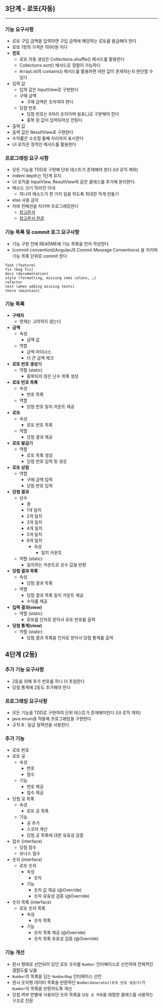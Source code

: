 ## 3단계 - 로또(자동)

-- --

### 기능 요구사항

* 로또 구입 금액을 입력하면 구입 금액에 해당하는 로또를 발급해야 한다
* 로또 1장의 가격은 1000원 이다
* **힌트**
    * 로또 자동 생성은 Collections.shuffle() 메서드를 활용한다
    * Collections.sort() 메서드로 정렬이 가능하다
    * ArrayList의 contains() 메서드를 활용하면 어떤 값이 존재하는지 판단할 수 있다
* 입력 값
    * 입력 값은 InputView로 구현한다
    * 구매 금액
        * 구매 금액은 숫자여야 한다
    * 당첨 번호
        * 당첨 번호는 6자리 숫자이며 쉼표(,)로 구분해야 한다
        * 중복 된 값이 입력되어선 안된다
* 출력 값
* 출력 값은 ResultView로 구현한다
* 수익률은 소숫점 둘째 자리까지 표시한다
* UI 로직은 정적인 메서드를 활용한다

### 프로그래밍 요구 사항

* 모든 기능을 TDD로 구현해 단위 테스트가 존재해야 한다 (UI 로직 제외)
* indent depth는 1단계 유지
* UI 로직을 InputView, ResultView와 같은 클래스를 추가해 분리한다.
* 메소드 크기 15라인 이내
    * 하나의 메소드가 한 가지 일을 하도록 최대한 작게 만들기
* else 사용 금지
* 자바 컨베션을 지키며 프로그래밍한다
    * [참고문서](https://google.github.io/styleguide/javaguide.html)
    * [참고문서 한글](https://myeonguni.tistory.com/1596)

### 기능 목록 및 commit 로그 요구사항

* 기능 구현 전에 README에 기능 목록을 먼저 작성한다
* [commit convention](AngularJS Commit Message Conventions) 을 지키며 기능 목록 단위로 commit 한다

```
feat (feature)
fix (bug fix)
docs (documentation)
style (formatting, missing semi colons, …)
refactor
test (when adding missing tests)
chore (maintain) 
```

### 기능 목록

* **구매자**
    * 현재는 고려하지 않는다
* **금액**
    * 속성
        * 금액 값
    * 역할
        * 금액 마이너스
        * 더 큰 금액 체크
* **로또 번호 생성기**
    * 역할 (static)
        * 중복되지 않은 난수 목록 생성
* **로또 번호 목록**
    * 속성
        * 번호 목록
    * 역할
        * 당첨 번호 일치 카운트 제공
* **로또**
    * 속성
        * 로또 번호 목록
    * 역할
        * 당첨 결과 제공
* **로또 발급기**
    * 역할
        * 로또 목록 생성
        * 당첨 번호 입력 및 생성
* **로또 상점**
    * 역할
        * 구매 금액 입력
        * 당첨 번호 입력
* **당첨 결과**
    * 상수
        * 꽝
        * 1개 일치
        * 2개 일치
        * 3개 일치
        * 4개 일치
        * 5개 일치
        * 6개 일치
            * 속성
                * 일치 카운트
    * 역할 (static)
        * 일치하는 카운트로 상수 값을 반환
* **당첨 결과 목록**
    * 속성
        * 당첨 결과 목록
    * 역할
        * 당첨 결과 목록 일치 카운트 제공
        * 수익률 제공
* **입력 결과(view)**
    * 역할 (static)
        * 로또를 인자로 받아서 로또 번호를 출력
* **당첨 통계(view)**
    * 역할 (static)
        * 당첨 결과 목록을 인자로 받아서 당첨 통계를 출력

## 4단계 (2등)

### 추가 기능 요구사항
* 2등을 위해 추가 번호를 하나 더 추첨한다
* 당첨 통계에 2등도 추가해야 한다

### 프로그래밍 요구사항
* 모든 기능을 TDD로 구현하여 단위 테스트가 존재해야한다 (UI 로직 제외)
* java enum을 적용해 프로그래밍을 구현한다
* 규칙 8 : 일급 컬렉션을 사용한다

### 추가 기능
* 로또 번호
* 로또 공
  * 속성
    * 번호
    * 점수
  * 기능
    * 번호 제공
    * 점수 제공
* 당첨 공 목록
  * 속성
    * 로또 공 목록
  * 기능
    * 공 추가
    * 스코어 계산
    * 당첨 공 목록에 대한 유효성 검증
* 점수 (interface)
  * 당첨 점수
  * 보너스 점수
* 숫자 (interface)
  * 로또 숫자
    * 속성
      * 숫자
    * 기능
      * 숫자 값 제공 (@Override)
      * 숫자 유효성 검증 (@Override)
* 숫자 목록 (interface)
  * 로또 숫자 목록
    * 속성
      * 숫자 목록
    * 기능
      * 숫자 목록 제공 (@Override)
      * 숫자 목록 유효성 검증 (@Override)

### 기능 개선
* 원시 형태로 선언되어 있던 로또 숫자를  ```Number``` 인터페이스로 선언하여 전체적인 결합도를 낮춤
* ```Number```의 목록을 담는 ```NumberBag``` 인터페이스 선언
* 원시 숫자형 데이터 목록을 반환하던 ```NumberGenerator(로또 번호 생성기)```가 ```Number```의 목록을 반환하도록 개선
* 당첨 여부 판별에 사용되던 숫자 목록을 ```당첨 공 목록```을 래핑한 클래스를 사용하는 구조로 전환
